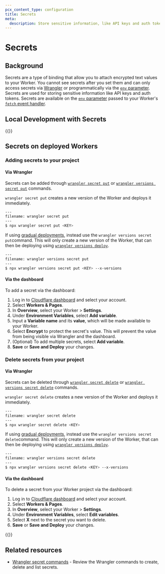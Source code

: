 ```yaml
---
pcx_content_type: configuration
title: Secrets
meta:
  description: Store sensitive information, like API keys and auth tokens, in your Worker.
---
```


# Secrets

## Background

Secrets are a type of binding that allow you to attach encrypted text values to your Worker. You cannot see secrets after you set them and can only access secrets via [Wrangler](/workers/wrangler/commands/#secret) or programmatically via the [`env` parameter](/workers/runtime-apis/handlers/fetch/#parameters). Secrets are used for storing sensitive information like API keys and auth tokens. Secrets are available on the [`env` parameter](/workers/runtime-apis/handlers/fetch/#parameters) passed to your Worker's [`fetch` event handler](/workers/runtime-apis/handlers/fetch/).

## Local Development with Secrets

{{<render file="_secrets-in-dev.md">}}

## Secrets on deployed Workers

### Adding secrets to your project

#### Via Wrangler

Secrets can be added through [`wrangler secret put`](/workers/wrangler/commands/#secret) or [`wrangler versions secret put`](/workers/wrangler/commands/#secret-put) commands.

`wrangler secret put` creates a new version of the Worker and deploys it immediately.

```sh
---
filename: wrangler secret put
---
$ npx wrangler secret put <KEY>
```


If using [gradual deployments](/workers/configuration/versions-and-deployments/gradual-deployments/), instead use the `wrangler versions secret put`command. This will only create a new version of the Worker, that can then be deploying using [`wrangler versions deploy`](/workers/wrangler/commands/#deploy-2). 

```sh
---
filename: wrangler versions secret put
---
$ npx wrangler versions secret put <KEY> --x-versions
```

#### Via the dashboard

To add a secret via the dashboard:

1. Log in to [Cloudflare dashboard](https://dash.cloudflare.com/) and select your account.
2. Select **Workers & Pages**.
3. In **Overview**, select your Worker > **Settings**.
4. Under **Environment Variables**, select **Add variable**.
5. Input a **Variable name** and its **value**, which will be made available to your Worker.
6. Select **Encrypt** to protect the secret's value. This will prevent the value from being visible via Wrangler and the dashboard.
7. (Optional) To add multiple secrets, select **Add variable**.
8. **Save** or **Save and Deploy** your changes.


### Delete secrets from your project

#### Via Wrangler

Secrets can be deleted through [`wrangler secret delete`](/workers/wrangler/commands/#delete-7) or [`wrangler versions secret delete`](/workers/wrangler/commands/#secret-delete) commands.

`wrangler secret delete` creates a new version of the Worker and deploys it immediately.

```sh
---
filename: wrangler secret delete
---
$ npx wrangler secret delete <KEY>
```

If using [gradual deployments](/workers/configuration/versions-and-deployments/gradual-deployments/), instead use the `wrangler versions secret delete`command. This will only create a new version of the Worker, that can then be deploying using [`wrangler versions deploy`](/workers/wrangler/commands/#deploy-2). 

```sh
---
filename: wrangler versions secret delete 
---
$ npx wrangler versions secret delete <KEY> --x-versions
```

#### Via the dashboard

To delete a secret from your Worker project via the dashboard:

1. Log in to [Cloudflare dashboard](https://dash.cloudflare.com/) and select your account.
2. Select **Workers & Pages**.
3. In **Overview**, select your Worker > **Settings**.
4. Under **Environment Variables**, select **Edit variables**.
5. Select **X** next to the secret you want to delete.
6. **Save** or **Save and Deploy** your changes.

{{<render file="_env_and_secrets.md">}}

## Related resources

* [Wrangler secret commands](/workers/wrangler/commands/#secret) - Review the Wrangler commands to create, delete and list secrets.